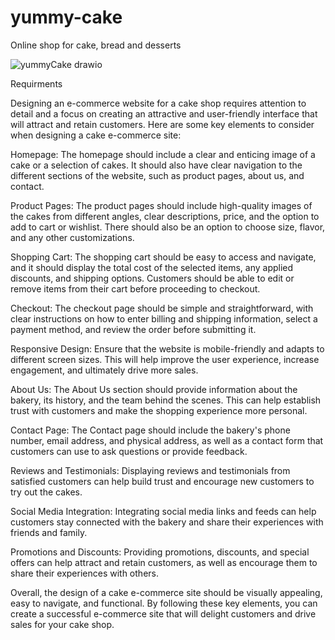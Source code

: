 # yummy-cake
Online shop for cake, bread and desserts

![yummyCake drawio](https://user-images.githubusercontent.com/57296136/187789201-c3c79bc2-cb6f-40be-90dd-7c98cbc021e6.png)


Requirments


Designing an e-commerce website for a cake shop requires attention to detail and a focus on creating an attractive and user-friendly interface that will attract and retain customers. Here are some key elements to consider when designing a cake e-commerce site:

Homepage: The homepage should include a clear and enticing image of a cake or a selection of cakes. It should also have clear navigation to the different sections of the website, such as product pages, about us, and contact.

Product Pages: The product pages should include high-quality images of the cakes from different angles, clear descriptions, price, and the option to add to cart or wishlist. There should also be an option to choose size, flavor, and any other customizations.

Shopping Cart: The shopping cart should be easy to access and navigate, and it should display the total cost of the selected items, any applied discounts, and shipping options. Customers should be able to edit or remove items from their cart before proceeding to checkout.

Checkout: The checkout page should be simple and straightforward, with clear instructions on how to enter billing and shipping information, select a payment method, and review the order before submitting it.

Responsive Design: Ensure that the website is mobile-friendly and adapts to different screen sizes. This will help improve the user experience, increase engagement, and ultimately drive more sales.

About Us: The About Us section should provide information about the bakery, its history, and the team behind the scenes. This can help establish trust with customers and make the shopping experience more personal.

Contact Page: The Contact page should include the bakery's phone number, email address, and physical address, as well as a contact form that customers can use to ask questions or provide feedback.

Reviews and Testimonials: Displaying reviews and testimonials from satisfied customers can help build trust and encourage new customers to try out the cakes.

Social Media Integration: Integrating social media links and feeds can help customers stay connected with the bakery and share their experiences with friends and family.

Promotions and Discounts: Providing promotions, discounts, and special offers can help attract and retain customers, as well as encourage them to share their experiences with others.

Overall, the design of a cake e-commerce site should be visually appealing, easy to navigate, and functional. By following these key elements, you can create a successful e-commerce site that will delight customers and drive sales for your cake shop.
